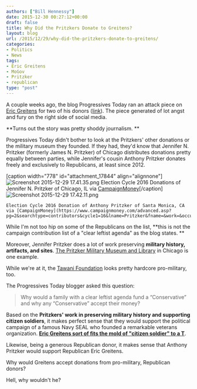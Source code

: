 ```yaml
---
authors: ["Bill Hennessy"]
date: 2015-12-30 00:27:12+00:00
draft: false
title: Why Did the Pritzkers Donate to Greitens?
layout: blog
url: /2015/12/29/why-did-the-pritzkers-donate-to-greitens/
categories:
- Politics
- News
tags:
- Eric Greitens
- MoGov
- Pritzker
- republican
type: "post"
---
```


A couple weeks ago, the blog Progressives Today ran an attack piece on [Eric Greitens](https://hennessysview.com/2015/07/14/eric-greitens-shocking-revelation-could-shatter-peoples-faith/) for two of his donors ([link](https://www.progressivestoday.com/greitens-funded-by-enviro-nut-brother-and-transgender-cousin-of-obama-official/)). The piece generated of lot angst and fury on the right side of social media.

**Turns out the story was pretty shoddy journalism. **

Progressives Today didn't bother to look at the Pritzkers' other donations or the military museum they founded. If they had, they'd know that Jennifer N. Pritzker (formerly James N. Pritzker) of Chicago distributes donations pretty equally between parties, while Jennifer's cousin Anthony Pritzker donates freely and exclusively to Republicans, at least since 2012.

[caption width="778" id="attachment_17844" align="alignnone"]![Screenshot 2015-12-29 17.41.35.png](https://hennessysview.com/wp-content/uploads/2015/12/Screenshot-2015-12-29-17.41.35.png)
Election Cycle 2016 Donations of Jennifer N. Pritzker of Chicago, IL via [CampaignMoney](https://www.campaignmoney.com/advanced.asp?pg=2&searchtype=contributors&cycle1=16&lname=Pritzker&fname=&work=&occup=&zipcodes=&fdate=&tdate=&state=&cycle2=16&cmtetype=&cmtename=&cmteorg=&igc=&cmteparty=&cycle3=16&cndoffice=&cndtype=&cndlname=&cndfname=&cndstate=&cndparty=&orderby=&reccnt=83&recamt=1004123)[/caption]![Screenshot 2015-12-29 17.42.11.png](https://hennessysview.com/wp-content/uploads/2015/12/Screenshot-2015-12-29-17.42.11.png)





    Election Cycle 2016 Donation of Anthony Pritzker of Santa Monica, CA via [CampaignMoney](https://www.campaignmoney.com/advanced.asp?pg=2&searchtype=contributors&cycle1=16&lname=Pritzker&fname=&work=&occup=&zipcodes=&fdate=&tdate=&state=&cycle2=16&cmtetype=&cmtename=&cmteorg=&igc=&cmteparty=&cycle3=16&cndoffice=&cndtype=&cndlname=&cndfname=&cndstate=&cndparty=&orderby=&reccnt=83&recamt=1004123)



While I'm not too hip on some of the Republicans on the list, **this is not the campaign contribution list of a "clear leftist agenda" as the blog states. **

Moreover, Jennifer Pritzker does a lot of work preserving **military history, artifacts, and sites**. [The Pritzker Military Museum and Library](https://www.pritzkermilitary.org/) in Chicago is one example.

While we're at it, the [Tawani Foundation](https://www.tawanifoundation.org/) looks pretty hardcore pro-military, too.

The Progressives Today blogger asked this question:



> Why would a family with a clear leftist agenda fund a “Conservative” and why any “Conservative” accept their money?



Based on the **Pritzkers' work in preserving military history and supporting citizen soldiers**, it makes perfect sense that they would support the political campaign of a famous Navy SEAL who founded a remarkable veterans organization. [**Eric Greitens sort of fits the mold of "citizen soldier" to a T**](https://hennessysview.com/2015/07/14/eric-greitens-shocking-revelation-could-shatter-peoples-faith/).

Likewise, being a generous Republican donor, it makes sense that Anthony Pritzker would support Republican Eric Greitens.

Why would Greitens accept donations from pro-military, Republican donors?

Hell, why wouldn't he?




